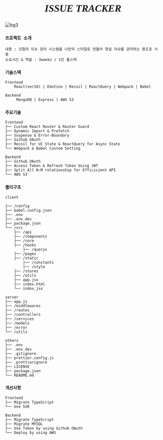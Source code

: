<h2 align='center' style='font-family: Montserrat;
  font-style: italic; font-size: 2rem'>ISSUE TRACKER</h2>

![bg3](https://user-images.githubusercontent.com/50862052/152633093-9de97626-fe6d-456c-a820-2c53ee53de5a.jpg)

### `프로젝트 소개`

```
내용 : 깃헙의 이슈 관리 시스템을 나만의 스타일로 만들어 현실 이슈를 관리하는 용도로 사용
소요시간 & 역할 : 3weeks / 1인 풀스택
```

### `기술스택`

```
Frontend
    React(ver18) | Emotion | Recoil | ReactQuery | Webpack | Babel
```

```
Backend
     MongoDB | Express | AWS S3
```

### `주요기술`

```
Frontend
├── Custom React Router & Router Guard
├── Dynamic Import & Prefetch
├── Suspense & Error-Boundary
├── Github OAuth
├── Recoil for UI State & ReactQuery for Async State
└── Webpack & Babel Custom Setting
```

```
Backend
├── Github OAuth
├── Access Token & Refresh Token Using JWT
├── Split All N:M relationship for Efficicient API
└── AWS S3
```

### `폴더구조`

```
client

├── /config
├── babel.config.json
├── .env
├── .env.dev
├── package.json
└── /src
    ├── /api
    ├── /components
    ├── /core
    ├── /hooks
        ├── /querys
    ├── /pages
    ├── /static
        ├── /constants
        ├── /style
    ├── /stores
    ├── /utils
    ├── app.jsx
    ├── index.html
    └── index.jsx
```

```
server
├── app.js
├── /middlewares
├── /routes
├── /controllers
├── /services
├── /models
├── /error
└── /utils
```

```
others
├── .env
├── .env.dev
├── .gitignore
├── prettier.config.js
├── .prettierignore
├── LICENSE
├── package.json
└── README.md
```

### `개선사항`

```
Frontend
├── Migrate TypeScript
└── Use SSR
```

```
Backend
├── Migrate TypeScript
├── Migrate MYSQL
├── Use Token by using Github OAuth
└── Deploy by using AWS
```
